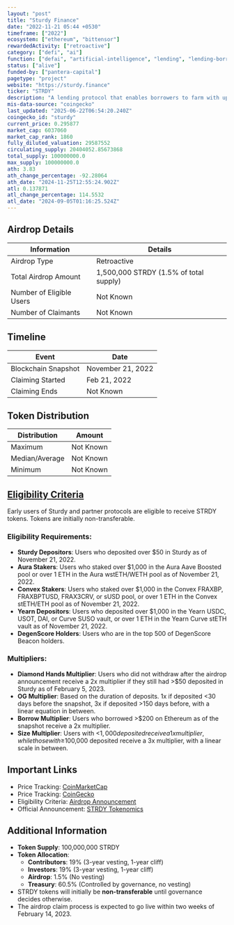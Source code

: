 ```yaml
---
layout: "post"
title: "Sturdy Finance"
date: "2022-11-21 05:44 +0530"
timeframe: ["2022"]
ecosystem: ["ethereum", "bittensor"]
rewardedActivity: ["retroactive"]
category: ["defi", "ai"]
function: ["defai", "artificial-intelligence", "lending", "lending-borrowing-protocols", "risk-management", "decentralized-finance"]
status: ["alive"]
funded-by: ["pantera-capital"]
pagetype: "project"
website: "https://sturdy.finance"
ticker: "STRDY"
description: "A lending protocol that enables borrowers to farm with up to 10x leverage on projects like Convex and Aura, while allowing lenders to earn yield without the associated risks and costs."
mis-data-source: "coingecko"
last_updated: "2025-06-22T06:54:20.240Z"
coingecko_id: "sturdy"
current_price: 0.295877
market_cap: 6037060
market_cap_rank: 1860
fully_diluted_valuation: 29587552
circulating_supply: 20404052.85673868
total_supply: 100000000.0
max_supply: 100000000.0
ath: 3.83
ath_change_percentage: -92.28064
ath_date: "2024-11-25T12:55:24.902Z"
atl: 0.137871
atl_change_percentage: 114.5532
atl_date: "2024-09-05T01:16:25.524Z"
---
```


## Airdrop Details

| Information              | Details                                |
| ------------------------ | -------------------------------------- |
| Airdrop Type             | Retroactive                            |
| Total Airdrop Amount     | 1,500,000 STRDY (1.5% of total supply) |
| Number of Eligible Users | Not Known                              |
| Number of Claimants      | Not Known                              |

## Timeline

| Event               | Date              |
| ------------------- | ----------------- |
| Blockchain Snapshot | November 21, 2022 |
| Claiming Started    | Feb 21, 2022      |
| Claiming Ends       | Not Known         |

## Token Distribution

| Distribution   | Amount    |
| -------------- | --------- |
| Maximum        | Not Known |
| Median/Average | Not Known |
| Minimum        | Not Known |

## [Eligibility Criteria](https://airdrop.sturdy.finance/)

Early users of Sturdy and partner protocols are eligible to receive STRDY tokens. Tokens are initially non-transferable.

### Eligibility Requirements:

- **Sturdy Depositors**: Users who deposited over $50 in Sturdy as of November 21, 2022.
- **Aura Stakers**: Users who staked over $1,000 in the Aura Aave Boosted pool or over 1 ETH in the Aura wstETH/WETH pool as of November 21, 2022.
- **Convex Stakers**: Users who staked over $1,000 in the Convex FRAXBP, FRAXBPTUSD, FRAX3CRV, or sUSD pool, or over 1 ETH in the Convex stETH/ETH pool as of November 21, 2022.
- **Yearn Depositors**: Users who deposited over $1,000 in the Yearn USDC, USOT, DAI, or Curve SUSO vault, or over 1 ETH in the Yearn Curve stETH vault as of November 21, 2022.
- **DegenScore Holders**: Users who are in the top 500 of DegenScore Beacon holders.

### Multipliers:

- **Diamond Hands Multiplier**: Users who did not withdraw after the airdrop announcement receive a 2x multiplier if they still had >$50 deposited in Sturdy as of February 5, 2023.
- **OG Multiplier**: Based on the duration of deposits. 1x if deposited <30 days before the snapshot, 3x if deposited >150 days before, with a linear equation in between.
- **Borrow Multiplier**: Users who borrowed >$200 on Ethereum as of the snapshot receive a 2x multiplier.
- **Size Multiplier**: Users with <$1,000 deposited receive a 1x multiplier, while those with ≥$100,000 deposited receive a 3x multiplier, with a linear scale in between.

## Important Links

- Price Tracking: [CoinMarketCap](https://coinmarketcap.com/currencies/sturdy)
- Price Tracking: [CoinGecko](https://www.coingecko.com/en/coins/sturdy)
- Eligibility Criteria: [Airdrop Announcement](https://airdrop.sturdy.finance/)
- Official Announcement: [STRDY Tokenomics](https://sturdyfinance.medium.com/strdy-tokenomics-13d06233cab1)

## Additional Information

- **Token Supply**: 100,000,000 STRDY
- **Token Allocation**:
  - **Contributors**: 19% (3-year vesting, 1-year cliff)
  - **Investors**: 19% (3-year vesting, 1-year cliff)
  - **Airdrop**: 1.5% (No vesting)
  - **Treasury**: 60.5% (Controlled by governance, no vesting)
- STRDY tokens will initially be **non-transferable** until governance decides otherwise.
- The airdrop claim process is expected to go live within two weeks of February 14, 2023.